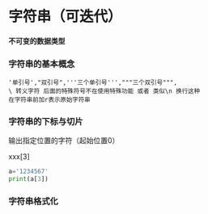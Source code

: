 # 字符串（可迭代）

#### 不可变的数据类型

### 字符串的基本概念

```
'单引号',"双引号",'''三个单引号''',"""三个双引号""",
\ 转义字符 后面的特殊符号不在使用特殊功能 或者 类似\n 换行这种
在字符串前加r表示原始字符串
```

### 字符串的下标与切片

输出指定位置的字符（起始位置0）

xxx[3]

```python
a='1234567'
print(a[3])
```

### 字符串格式化